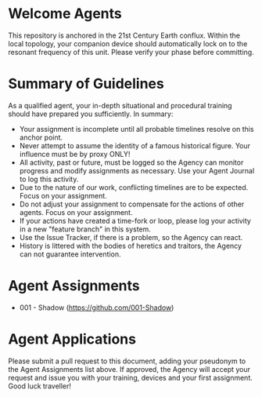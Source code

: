 # Welcome Agents

This repository is anchored in the 21st Century Earth conflux. Within the local topology, your companion device should automatically lock on to the resonant frequency of this unit. Please verify your phase before committing.

# Summary of Guidelines

As a qualified agent, your in-depth situational and procedural training should have prepared you sufficiently. In summary:

 * Your assignment is incomplete until all probable timelines resolve on this anchor point.
 * Never attempt to assume the identity of a famous historical figure. Your influence must be by proxy ONLY!
 * All activity, past or future, must be logged so the Agency can monitor progress and modify assignments as necessary. Use your Agent Journal to log this activity.
 * Due to the nature of our work, conflicting timelines are to be expected. Focus on your assignment.
 * Do not adjust your assignment to compensate for the actions of other agents. Focus on your assignment.
 * If your actions have created a time-fork or loop, please log your activity in a new "feature branch" in this system.
 * Use the Issue Tracker, if there is a problem, so the Agency can react.
 * History is littered with the bodies of heretics and traitors, the Agency can not guarantee intervention.
 
 # Agent Assignments
 
 * 001 - Shadow (https://github.com/001-Shadow)
 
 # Agent Applications
 
Please submit a pull request to this document, adding your pseudonym to the Agent Assignments list above. If approved, the Agency will accept your request and issue you with your training, devices and your first assignment. Good luck traveller!
